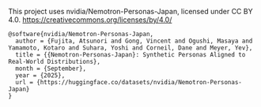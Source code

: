 

This project uses nvidia/Nemotron-Personas-Japan, licensed under CC BY 4.0.
https://creativecommons.org/licenses/by/4.0/

```
@software{nvidia/Nemotron-Personas-Japan,
  author = {Fujita, Atsunori and Gong, Vincent and Ogushi, Masaya and Yamamoto, Kotaro and Suhara, Yoshi and Corneil, Dane and Meyer, Yev},
  title = {{Nemotron-Personas-Japan}: Synthetic Personas Aligned to Real-World Distributions},
  month = {September},
  year = {2025},
  url = {https://huggingface.co/datasets/nvidia/Nemotron-Personas-Japan}
}
```